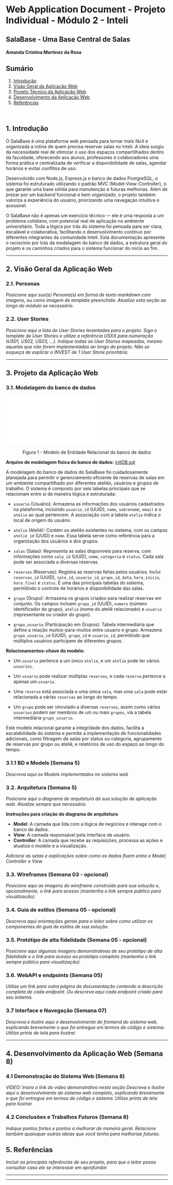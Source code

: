 # Web Application Document - Projeto Individual - Módulo 2 - Inteli

## SalaBase - Uma Base Central de Salas

#### Amanda Cristina Martinez da Rosa

## Sumário

1. [Introdução](#c1)
2. [Visão Geral da Aplicação Web](#c2)
3. [Projeto Técnico da Aplicação Web](#c3)
4. [Desenvolvimento da Aplicação Web](#c4)
5. [Referências](#c5)

<br>

## <a name="c1"></a>1. Introdução

O SalaBase é uma plataforma web pensada para tornar mais fácil e organizada a rotina de quem precisa reservar salas no Inteli. A ideia surgiu da necessidade real de otimizar o uso dos espaços compartilhados dentro da faculdade, oferecendo aos alunos, professores e colaboradores uma forma prática e centralizada de verificar a disponibilidade de salas, agendar horários e evitar conflitos de uso.

Desenvolvido com Node.js, Express.js e banco de dados PostgreSQL, o sistema foi estruturado utilizando o padrão MVC (Model-View-Controller), o que garante uma base sólida para manutenção e futuras melhorias. Além de prezar por um backend funcional e bem organizado, o projeto também valoriza a experiência do usuário, priorizando uma navegação intuitiva e acessível.

O SalaBase não é apenas um exercício técnico — ele é uma resposta a um problema cotidiano, com potencial real de aplicação no ambiente universitário. Toda a lógica por trás do sistema foi pensada para ser clara, escalável e colaborativa, facilitando o desenvolvimento contínuo por diferentes integrantes da comunidade Inteli. Esta documentação apresenta o raciocínio por trás da modelagem do banco de dados, a estrutura geral do projeto e os caminhos criados para o sistema funcionar do início ao fim.


---

## <a name="c2"></a>2. Visão Geral da Aplicação Web

### 2.1. Personas 

_Posicione aqui sua(s) Persona(s) em forma de texto markdown com imagens, ou como imagem de template preenchido. Atualize esta seção ao longo do módulo se necessário._

### 2.2. User Stories 

_Posicione aqui a lista de User Stories levantadas para o projeto. Siga o template de User Stories e utilize a referência USXX para numeração (US01, US02, US03, ...). Indique todas as User Stories mapeadas, mesmo aquelas que não forem implementadas ao longo do projeto. Não se esqueça de explicar o INVEST de 1 User Storie prioritária._

---

## <a name="c3"></a>3. Projeto da Aplicação Web

### 3.1. Modelagem do banco de dados 

![Modelo relacional do banco de dados](../assets/modelo-banco.pdf)

<p align="center">Figura 1 - Modelo de Entidade Relacional do banco de dados</p>

**Arquivo de modelagem física do banco de dados:** [initDB.sql](../scripts/initDB.sql)



A modelagem do banco de dados do SalaBase foi cuidadosamente planejada para permitir o gerenciamento eficiente de reservas de salas em um ambiente compartilhado por diferentes ateliês, usuários e grupos de trabalho. O sistema é composto por seis tabelas principais que se relacionam entre si de maneira lógica e estruturada:

- ```usuario``` (Usuário): Armazena as informações dos usuários cadastrados na plataforma, incluindo ```usuario_id``` (UUID), ```nome```, ```sobrenome```, ```email``` e o ```atelie``` ao qual pertencem. A associação com a tabela ```atelie``` indica o local de origem do usuário.

- ```atelie``` (Ateliê): Contém os ateliês existentes no sistema, com os campos ```atelie_id``` (UUID) e ```nome```. Essa tabela serve como referência para a organização dos usuários e dos grupos.

- ```salas``` (Salas): Representa as salas disponíveis para reserva, com informações como ```sala_id``` (UUID), ```nome```, ```categoria``` e ```status```. Cada sala pode ser associada a diversas reservas.

- ```reservas``` (Reservas): Registra as reservas feitas pelos usuários. Inclui ```reservas_id``` (UUID), ```sala_id```, ```usuario_id```, ```grupo_id```, ```data```, ```hora_inicio```, ```hora_final``` e ```status```. É uma das principais tabelas do sistema, permitindo o controle de horários e disponibilidade das salas.

- ```grupo``` (Grupo): Armazena os grupos criados para realizar reservas em conjunto. Os campos incluem ```grupo_id``` (UUID), ```numero``` (número identificador do grupo), ```atelie``` (nome do ateliê relacionado) e ```usuario``` (representante ou criador do grupo).

- ```grupo_usuario``` (Participação em Grupos): Tabela intermediária que define a relação muitos-para-muitos entre usuario e grupo. Armazena ```grupo_usuario_id``` (UUID), ```grupo_id``` e ```usuario_id```, permitindo que múltiplos usuários participem de diferentes grupos.

**Relacionamentos-chave do modelo:**

- Um ```usuario``` pertence a um único ```atelie```, e um ```atelie``` pode ter vários ```usuarios```.

- Um ```usuario``` pode realizar múltiplas ```reservas```, e cada ```reserva``` pertence a apenas um ```usuario```.

- Uma ```reserva``` está associada a uma única ```sala```, mas uma ```sala``` pode estar relacionada a várias ```reservas``` ao longo do tempo.

- Um ```grupo``` pode ser vinculado a diversas ```reservas```, assim como vários ```usuarios``` podem ser membros de um ou mais ```grupos```, via a tabela intermediária ```grupo_usuario```.

Este modelo relacional garante a integridade dos dados, facilita a escalabilidade do sistema e permite a implementação de funcionalidades adicionais, como filtragem de salas por status ou categoria, agrupamento de reservas por grupo ou ateliê, e relatórios de uso do espaço ao longo do tempo.

### 3.1.1 BD e Models (Semana 5)

_Descreva aqui os Models implementados no sistema web_

### 3.2. Arquitetura (Semana 5)

_Posicione aqui o diagrama de arquitetura da sua solução de aplicação web. Atualize sempre que necessário._

**Instruções para criação do diagrama de arquitetura**

- **Model**: A camada que lida com a lógica de negócios e interage com o banco de dados.
- **View**: A camada responsável pela interface de usuário.
- **Controller**: A camada que recebe as requisições, processa as ações e atualiza o modelo e a visualização.

_Adicione as setas e explicações sobre como os dados fluem entre o Model, Controller e View._

### 3.3. Wireframes (Semana 03 - opcional)

_Posicione aqui as imagens do wireframe construído para sua solução e, opcionalmente, o link para acesso (mantenha o link sempre público para visualização)._

### 3.4. Guia de estilos (Semana 05 - opcional)

_Descreva aqui orientações gerais para o leitor sobre como utilizar os componentes do guia de estilos de sua solução._

### 3.5. Protótipo de alta fidelidade (Semana 05 - opcional)

_Posicione aqui algumas imagens demonstrativas de seu protótipo de alta fidelidade e o link para acesso ao protótipo completo (mantenha o link sempre público para visualização)._

### 3.6. WebAPI e endpoints (Semana 05)

_Utilize um link para outra página de documentação contendo a descrição completa de cada endpoint. Ou descreva aqui cada endpoint criado para seu sistema._

### 3.7 Interface e Navegação (Semana 07)

_Descreva e ilustre aqui o desenvolvimento do frontend do sistema web, explicando brevemente o que foi entregue em termos de código e sistema. Utilize prints de tela para ilustrar._

---

## <a name="c4"></a>4. Desenvolvimento da Aplicação Web (Semana 8)

### 4.1 Demonstração do Sistema Web (Semana 8)

_VIDEO: Insira o link do vídeo demonstrativo nesta seção_
_Descreva e ilustre aqui o desenvolvimento do sistema web completo, explicando brevemente o que foi entregue em termos de código e sistema. Utilize prints de tela para ilustrar._

### 4.2 Conclusões e Trabalhos Futuros (Semana 8)

_Indique pontos fortes e pontos a melhorar de maneira geral._
_Relacione também quaisquer outras ideias que você tenha para melhorias futuras._

## <a name="c5"></a>5. Referências

_Incluir as principais referências de seu projeto, para que o leitor possa consultar caso ele se interessar em aprofundar._<br>

---

---